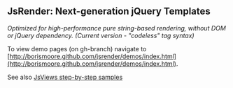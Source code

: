 <h2>JsRender: Next-generation jQuery Templates</h2>
<em>Optimized for high-performance pure string-based rendering, without DOM or jQuery dependency. (Current version - "codeless" tag syntax)</em>

To view demo pages (on gh-branch) navigate to [http://borismoore.github.com/jsrender/demos/index.html](http://borismoore.github.com/jsrender/demos/index.html).

See also [JsViews step-by-step samples](http://borismoore.github.com/jsviews/demos/index.html)